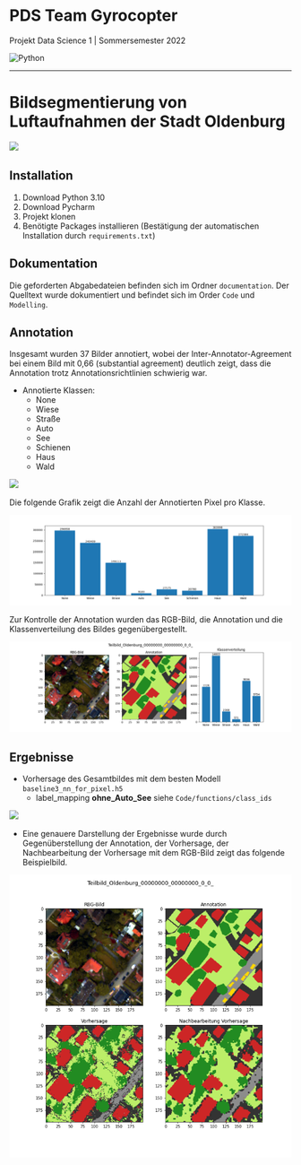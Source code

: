 # PDS Team Gyrocopter

Projekt Data Science 1 | Sommersemester 2022

![Python](https://img.shields.io/badge/Python-3.10-blue.svg)

------

# Bildsegmentierung von Luftaufnahmen der Stadt Oldenburg

![](data/Oldenburg.png)

## Installation

1. Download Python 3.10
2. Download Pycharm
3. Projekt klonen
4. Benötigte Packages installieren (Bestätigung der automatischen Installation durch `requirements.txt`)

## Dokumentation

Die geforderten Abgabedateien befinden sich im Ordner `documentation`.
Der Quelltext wurde dokumentiert und befindet sich im Order `Code` und `Modelling`.

## Annotation

Insgesamt wurden 37 Bilder annotiert, wobei der Inter-Annotator-Agreement bei einem Bild mit 0,66 (substantial agreement) deutlich zeigt,
dass die Annotation trotz Annotationsrichtlinien schwierig war.

- Annotierte Klassen:
  - None
  - Wiese
  - Straße
  - Auto
  - See
  - Schienen
  - Haus
  - Wald

![](data/annotated_picture/big_picture_annotations.png)

Die folgende Grafik zeigt die Anzahl der Annotierten Pixel pro Klasse.

![](data/annotated_picture/Anzahl_Pixel_pro_Klasse.png)

Zur Kontrolle der Annotation wurden das RGB-Bild, die Annotation und die Klassenverteilung des Bildes gegenübergestellt.

![](data/annotated_picture/Teilbild_Oldenburg_00000000_00000000_0_0_.png)

## Ergebnisse

- Vorhersage des Gesamtbildes mit dem besten Modell `baseline3_nn_for_pixel.h5`
  - label_mapping **ohne_Auto_See** siehe `Code/functions/class_ids`

![](data/pred_pictures/big_picture_prediction_baseline3_nn_for_pixel.png)

- Eine genauere Darstellung der Ergebnisse wurde durch Gegenüberstellung der Annotation, der Vorhersage, der Nachbearbeitung der Vorhersage mit dem RGB-Bild zeigt das folgende Beispielbild.

![](data/pred_pictures/Teilbild_Oldenburg_00000000_00000000_0_0_.png)